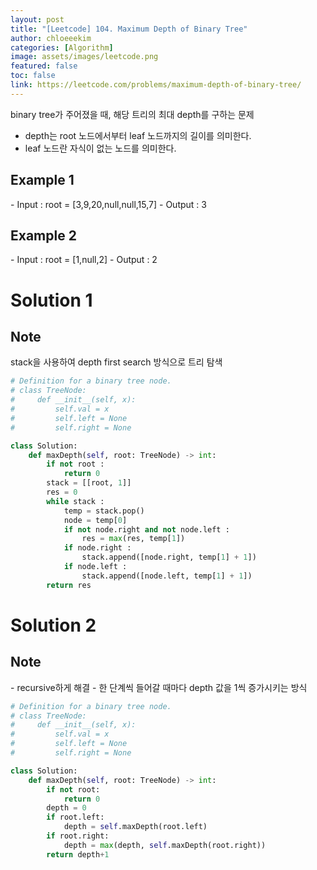 ```yaml
---
layout: post
title: "[Leetcode] 104. Maximum Depth of Binary Tree"
author: chloeeekim
categories: [Algorithm]
image: assets/images/leetcode.png
featured: false
toc: false
link: https://leetcode.com/problems/maximum-depth-of-binary-tree/
---
```


binary tree가 주어졌을 때, 해당 트리의 최대 depth를 구하는 문제
- depth는 root 노드에서부터 leaf 노드까지의 길이를 의미한다.
- leaf 노드란 자식이 없는 노드를 의미한다.

<h2>Example 1</h2>
- Input : root = [3,9,20,null,null,15,7]
- Output : 3

<h2>Example 2</h2>
- Input : root = [1,null,2]
- Output : 2

<h1>Solution 1</h1>

<h2>Note</h2>
stack을 사용하여 depth first search 방식으로 트리 탐색

```python
# Definition for a binary tree node.
# class TreeNode:
#     def __init__(self, x):
#         self.val = x
#         self.left = None
#         self.right = None

class Solution:
    def maxDepth(self, root: TreeNode) -> int:
        if not root :
            return 0
        stack = [[root, 1]]
        res = 0
        while stack :
            temp = stack.pop()
            node = temp[0]
            if not node.right and not node.left :
                res = max(res, temp[1])
            if node.right :
                stack.append([node.right, temp[1] + 1])
            if node.left :
                stack.append([node.left, temp[1] + 1])
        return res
```

<h1>Solution 2</h1>

<h2>Note</h2>
- recursive하게 해결
- 한 단계씩 들어갈 때마다 depth 값을 1씩 증가시키는 방식

```python
# Definition for a binary tree node.
# class TreeNode:
#     def __init__(self, x):
#         self.val = x
#         self.left = None
#         self.right = None

class Solution:
    def maxDepth(self, root: TreeNode) -> int:
        if not root:
            return 0
        depth = 0
        if root.left:
            depth = self.maxDepth(root.left)
        if root.right:
            depth = max(depth, self.maxDepth(root.right))
        return depth+1
```
